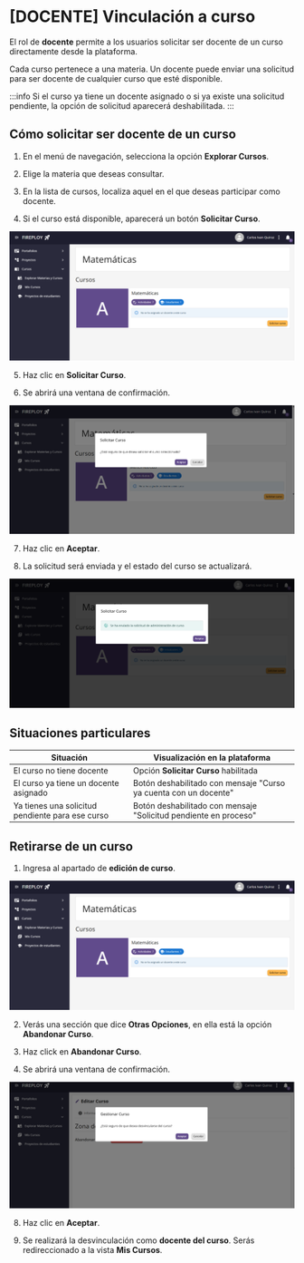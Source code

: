 # [DOCENTE]  Vinculación a curso

El rol de **docente** permite a los usuarios solicitar ser docente de un curso directamente desde la plataforma.

Cada curso pertenece a una materia. Un docente puede enviar una solicitud para ser docente de cualquier curso que esté disponible.

:::info
Si el curso ya tiene un docente asignado o si ya existe una solicitud pendiente, la opción de solicitud aparecerá deshabilitada.
:::

## Cómo solicitar ser docente de un curso

1. En el menú de navegación, selecciona la opción **Explorar Cursos**.

2. Elige la materia que deseas consultar.

3. En la lista de cursos, localiza aquel en el que deseas participar como docente.

4. Si el curso está disponible, aparecerá un botón **Solicitar Curso**.

![alt text](image.png)
    
5. Haz clic en **Solicitar Curso**.

6. Se abrirá una ventana de confirmación.

![alt text](image-1.png)

7. Haz clic en **Aceptar**.

8. La solicitud será enviada y el estado del curso se actualizará.

![alt text](image-2.png)



## Situaciones particulares

| Situación                                        | Visualización en la plataforma                                   |
| ------------------------------------------------ | ---------------------------------------------------------------- |
| El curso no tiene docente                          | Opción **Solicitar Curso** habilitada                            |
| El curso ya tiene un docente asignado            | Botón deshabilitado con mensaje "Curso ya cuenta con un docente" |
| Ya tienes una solicitud pendiente para ese curso | Botón deshabilitado con mensaje "Solicitud pendiente en proceso" |

## Retirarse de un curso

1. Ingresa al apartado de **edición de curso**.

![alt text](image.png)

2. Verás una sección que dice **Otras Opciones**, en ella está la opción **Abandonar Curso**.
    
3. Haz click en **Abandonar Curso**.

7. Se abrirá una ventana de confirmación.

![alt text](image-3.png)

8. Haz clic en **Aceptar**.

9. Se realizará la desvinculación como **docente del curso**. Serás redireccionado a la vista **Mis Cursos**.

